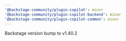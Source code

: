 ```yaml
---
'@backstage-community/plugin-copilot': minor
'@backstage-community/plugin-copilot-backend': minor
'@backstage-community/plugin-copilot-common': minor
---
```


Backstage version bump to v1.40.2
